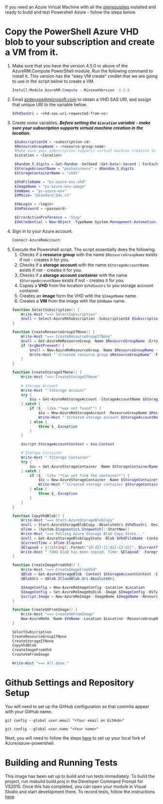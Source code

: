 If you need an Azure Virtual Machine with all the [prerequisites](https://github.com/Azure/azure-powershell/blob/preview/documentation/development-docs/azure-powershell-developer-guide.md#prerequisites) installed and ready to build and test Powershell Azure - follow the steps below. 

# Copy the PowerShell Azure VHD blob to your subscription and create a VM from it.

1. Make sure that you have the version 4.5.0 or above of the AzureRM.Compute PowerShell module. Run the following command to install it. This version has the "easy VM create" cmdlet that we are going to use in the script below to create a VM.
    ```PowerShell
    Install-Module AzureRM.Compute --MinimumVersion  4.5.0
    ```
2. Email azdevxps@microsoft.com to obtain a VHD SAS URI, and assign that unique URI to the variable below.
    ```PowerShell
    $VhdSasUri = <vhd-sas-uri-requested-from-us>
    ```
3. Create some variables. **_Before setting the ```$Location``` variable - make sure your subscription supports virtual machine creation in the location._**
   ```PowerShell
    $SubscriptionId = <subscription-id>
    $ResourceGroupName = <resource-group-name>
    #Make sure your subscription supports virtual machine creation in the location.
    $Location = <location>

    $Random_5_digits = Get-Random -SetSeed (Get-Date).Second | ForEach-Object {$_.ToString().Substring(5)}
    $StorageAccountName = "poshazureenv" + $Random_5_digits
    $StorageContainerName = "vhds"

    $VhdFileName = "ps-azure-env.vhd"
    $ImageName = "ps-azure-env-image"
    $VmName = "ps-azure-env"
    $VMSize= "Standard_D4s_v3"

    $VmLogin = <login>
    $VmPassword = <password>

    $ErrorActionPreference = "Stop"
    $VmCredential = New-Object -TypeName System.Management.Automation.PSCredential -ArgumentList $VmLogin, $(ConvertTo-SecureString -String $VmPassword -AsPlainText -Force)
   ```
4. Sign in to your Azure account.
    ```PowerShell
    Connect-AzureRmAccount
    ```
5. Execute the Powershell script. The script essentially does the following:
    1. Checks if a **resource group** with the name ```$ResourceGroupName``` exists if not - creates it for you.
    2. Checks if a **storage account**  with the name ```$StorageAccountName``` exists if not - creates it for you.
    3. Checks if a **storage account container** with the name ```$StorageAccountName``` exists if not - creates it for you.
    4. Copies a **VHD** from the location ```$VhdSasUri``` to you storage account container.
    5. Creates an **image** form the VHD with the ```$ImageName``` name.
    5. Creates a **VM** from the image with the ```$VmName``` name.
    ```PowerShell    
    function SelectSubscription() {
        Write-Host "==> SelectSubscription"
        $null = Select-AzureRmSubscription -SubscriptionId $SubscriptionId    
    }

    function CreateResourceGroupIfNone() {
        Write-Host "==> CreateResourceGroupIfNone"
        $null = Get-AzureRmResourceGroup -Name $ResourceGroupName -ErrorVariable rgNotPresent -ErrorAction SilentlyContinue 
        if ($rgNotPresent) {
            $null = New-AzureRmResourceGroup -Name $ResourceGroupName -Location $Location
            Write-Host "`tCreated resource group $ResourceGroupName" -ForegroundColor Yellow
        }
    }

    function CreateStorageIfNone() {
        Write-Host "==> CreateStorageIfNone"
        
        # Storage Account
        Write-Host "`tStorage Account"
        try {
            $sa = Get-AzureRmStorageAccount -StorageAccountName $StorageAccountName -ResourceGroupName $ResourceGroupName
        } catch {
            if ($_ -like "*was not found*") {
                $sa = New-AzureRmStorageAccount -ResourceGroupName $ResourceGroupName -Name $StorageAccountName -Location $Location -SkuName Standard_LRS 
                Write-Host "`tCreated storage account $StorageAccountName." -ForegroundColor Yellow
            } else {
                throw $_.Exception
            }
        }

        $script:StorageAccountContext = $sa.Context

        # Storage Container
        Write-Host "`tStorage Container"
        try {
            $sc = Get-AzureStorageContainer -Name $StorageContainerName -Context $StorageAccountContext
        } catch {
            if ($_ -like "*Can not find the container*") {
                $sc = New-AzureStorageContainer -Name $StorageContainerName -Context $StorageAccountContext  
                Write-Host "`tCreated storage container $StorageContainerName." -ForegroundColor Yellow
            } else {
                throw $_.Exception
            }
        }
    }

    function CopyVhdBlob() {
        Write-Host "==> Start-AzureStorageBlobCopy"
        $null = Start-AzureStorageBlobCopy -AbsoluteUri $VhdSasUri -DestContainer $StorageContainerName -DestContext $StorageAccountContext -DestBlob $VhdFileName
        $Time = [System.Diagnostics.Stopwatch]::StartNew()
        Write-Host "==> Polling Azure Storage Blob Copy State..."
        $null = Get-AzureStorageBlobCopyState -Blob $VhdFileName -Container $StorageContainerName -Context $StorageAccountContext -WaitForComplete    
        $CurrentTime = $Time.Elapsed
        $Elapsed = $([string]::Format("{0:d2}:{1:d2}:{2:d2}", $CurrentTime.hours, $CurrentTime.minutes, $CurrentTime.seconds))
        Write-Host "`tVHD blob has been copied. Time: $Elapsed" -ForegroundColor Yellow
    }

    function CreateImageFromVhd() {
        Write-Host "==> CreateImageFromVhd"
        $Blob = Get-AzureStorageBlob -Context $StorageAccountContext -Container $StorageContainerName -Blob $VhdFileName
        $BlobUri = $Blob.ICloudBlob.Uri.AbsoluteUri

        $ImageConfig = New-AzureRmImageConfig -Location $Location
        $ImageConfig = Set-AzureRmImageOsDisk -Image $ImageConfig -OsType Windows -OsState Generalized -BlobUri $BlobUri
        $script:Image = New-AzureRmImage -ImageName $ImageName -ResourceGroupName $ResourceGroupName -Image $ImageConfig
    }

    function CreateVmFromImage() {
        Write-Host "==> CreateVmFromImage"
        New-AzureRmVm -Name $VmName -Location $Location -ResourceGroupName $ResourceGroupName -ImageName $Image.Id -Credential $VmCredential -Size $VmSize
    }

    SelectSubscription
    CreateResourceGroupIfNone
    CreateStorageIfNone
    CopyVhdBlob
    CreateImageFromVhd
    CreateVmFromImage

    Write-Host "==> All done."
    ```

# Github Settings and Repository Setup
You will need to set up the GitHub configuration so that commits appear with your GitHub name.
```
git config --global user.email "<Your email on GitHub>"
```
```
git config --global user.name "<Your name>"
```
Next, you will need to follow the steps [here](https://github.com/Azure/azure-powershell/wiki/Azure-Powershell-Developer-Guide#environment-setup) to set up your local fork of Azure/azure-powershell.

# Building and Running Tests
This image has been set up to build and run tests immediately. To build the project, run msbuild build.proj in the Developer Command Prompt for VS2015. Once this has completed, you can open your module in Visual Studio and start development there. To record tests, follow the instructions [here](https://github.com/Azure/azure-powershell/wiki/Azure-Powershell-Developer-Guide#recordingrunning-tests).
